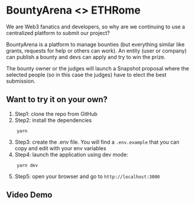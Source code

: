 

# BountyArena <> ETHRome 

We are Web3 fanatics and developers, so why are we continuing to use a centralized platform to submit our project?

BountyArena is a platform to manage bounties (but everything similar like grants, requests for help or others can work). An entity (user or company) can publish a bounty and devs can apply and try to win the prize.

The bounty owner or the judges will launch a Snapshot proposal where the selected people (so in this case the judges) have to elect the best submission.

## Want to try it on your own?
1. Step1: clone the repo from GitHub
2. Step2: install the dependencies
```
    yarn
```
3. Step3: create the .env file. You will find a `.env.example` that you can copy and edit with your env variables
4. Step4: launch the application using dev mode:
```
    yarn dev
```
5. Step5: open your browser and go to `http://localhost:3000`
   
## Video Demo